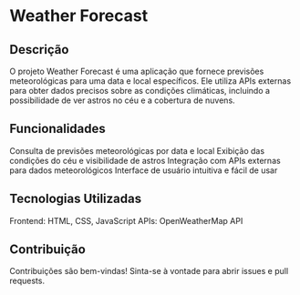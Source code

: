 # Weather Forecast

## Descrição
O projeto Weather Forecast é uma aplicação que fornece previsões meteorológicas para uma data e local específicos. 
Ele utiliza APIs externas para obter dados precisos sobre as condições climáticas, incluindo 
a possibilidade de ver astros no céu e a cobertura de nuvens.

## Funcionalidades
Consulta de previsões meteorológicas por data e local
Exibição das condições do céu e visibilidade de astros
Integração com APIs externas para dados meteorológicos
Interface de usuário intuitiva e fácil de usar

## Tecnologias Utilizadas
Frontend: HTML, CSS, JavaScript
APIs: OpenWeatherMap API

## Contribuição
Contribuições são bem-vindas! Sinta-se à vontade para abrir issues e pull requests.
